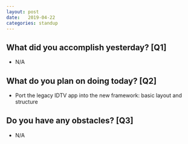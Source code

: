 ```yaml
---
layout:	post
date:	2019-04-22
categories:	standup
---
```

## What did you accomplish yesterday? [Q1]

- N/A

## What do you plan on doing today? [Q2]

- Port the legacy IDTV app into the new framework: basic layout and structure

## Do you have any obstacles? [Q3]

- N/A